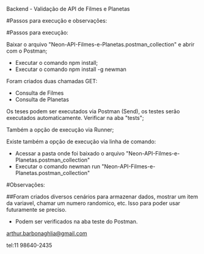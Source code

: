 
Backend - Validação de API de Filmes e Planetas

#Passos para execução e observações:

#Passos para execução:

Baixar o arquivo "Neon-API-Filmes-e-Planetas.postman_collection" e abrir com o Postman;
 - Executar o comando npm install;
 - Executar o comando npm install -g newman

Foram criados duas chamadas GET:

 - Consulta de Filmes
 - Consulta de Planetas
 
Os teses podem ser executados via Postman (Send), os testes serão executados automaticamente. Verificar na aba "tests";

Também a opção de execução via Runner;

Existe também a opção de execução via linha de comando:
  - Acessar a pasta onde foi baixado o arquivo "Neon-API-Filmes-e-Planetas.postman_collection"
  - Executar o comando newman run "Neon-API-Filmes-e-Planetas.postman_collection"
    
    
#Observações:

##Foram criados diversos cenários para armazenar dados, mostrar um item da variavel, chamar um numero randomico, etc.
Isso para poder usar futuramente se preciso.
 - Podem ser verificados na aba teste do Postman.




 
 arthur.barbonaghlia@gmail.com
 
 tel:11 98640-2435
    
    
   
   



